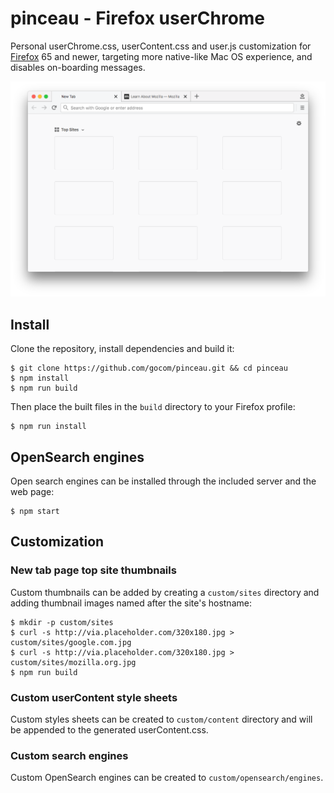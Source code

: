 pinceau - Firefox userChrome
=====

Personal userChrome.css, userContent.css and user.js customization for [Firefox](https://www.mozilla.org/en-US/firefox/new/) 65 and newer, targeting more native-like Mac OS experience, and disables on-boarding messages.

[![Screenshot](https://raw.githubusercontent.com/gocom/pinceau/screenshots/images/firefox.png)](https://raw.githubusercontent.com/gocom/pinceau/screenshots/images/firefox.png)

Install
----

Clone the repository, install dependencies and build it:

```
$ git clone https://github.com/gocom/pinceau.git && cd pinceau
$ npm install
$ npm run build
```

Then place the built files in the `build` directory to your Firefox profile:

```
$ npm run install
```

OpenSearch engines
-----

Open search engines can be installed through the included server and the web page:

```
$ npm start
```

Customization
-----

### New tab page top site thumbnails

Custom thumbnails can be added by creating a `custom/sites` directory and adding thumbnail images named after the site's hostname:

```
$ mkdir -p custom/sites
$ curl -s http://via.placeholder.com/320x180.jpg > custom/sites/google.com.jpg
$ curl -s http://via.placeholder.com/320x180.jpg > custom/sites/mozilla.org.jpg
$ npm run build
```

### Custom userContent style sheets

Custom styles sheets can be created to `custom/content` directory and will be appended to the generated userContent.css.

### Custom search engines

Custom OpenSearch engines can be created to `custom/opensearch/engines`.
